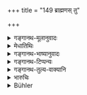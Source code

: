 +++
title = "149 ब्राह्मणस् तु"

+++

<details><summary>गङ्गानथ-मूलानुवादः</summary>

If a Brāhmaṇa who has partaken of the Soma inhales the odour given out by a wine-drinker, he becomes pure by thrice suppressing his breath in water and eating clarified butter.—(149)
</details>

<details><summary>मेधातिथिः</summary>

**सुरापस्य गन्धम्** इति सुराया एव जाठरेणागिना धातुभिश् च संयोगेन गन्धघ्राणे लघीयः । भाण्डान्तरस्थितायाः प्राप्तिर् अघ्रायैव । 

- <u>अन्ये तु</u> व्याचक्षते । सुरापस्य ब्राह्मणस्य आघ्राणे ऽप्य् एतद् एव । 

- **सोमप** इति वचनाद् दर्शपूर्णमासयाजिनः कल्पे न । **घृतं प्राश्येति** । अत्रापि न भोजनान्तरनिवृत्तिः । **सुरा**ग्रहणान् न मद्यस्य ॥ ११.१४९ ॥
</details>

<details><summary>गङ्गानथ-भाष्यानुवादः</summary>

‘*Odour given out by a wine-drinker*.’—The odour that conies out of the mouth of a person who has drunk wine, is due to its digestion undergone in the stomach and contact with other substances therein contained; hence the offence is a comparatively light one. The odour of wine kept in a vessel, can be easily avoided (hence the inhaling of its odour would be a serious offence).

Others explain the text to mean that this same expiation applies to a case where the said odour is inhaled by a Brāhmaṇa who is habituated to drinking wine.

‘*Who has partaken of Soma*’— This specification implies that what is said here does not apply to the case of one who has performed the
*Darśa-pūrṇamāsa* sacrifices.

‘*Eating clarified butter*.’—Here also, the eating of other things is not precluded.

Since ‘*wine*’ has been mentioned by name, what is said here does not apply to the case of other *intoxicating drinks*.—(149)
</details>

<details><summary>गङ्गानथ-टिप्पन्यः</summary>

This verse is quoted in *Mitākṣarā* (3.255), which remarks that this
refers to the case of a Soma-sacrificer *unintentionally* smelling the
liquor; if it is intentional, the expiation is to be doubled;—in the
*Madanapārijāta* (p. 822), which also remarks that this refers to
unintentional smelling; intentional smelling involving double the said
expiation;—in *Aparārka* (p. 1164);—in *Parāśaramādhava* (Prāyaścitta,
p. 349), as referring to the case of the smelling of the mouth of the
man who has drunk wine;—and in *Nṛsiṃhaprasāda* (Prāyaścitta 9b).
</details>

<details><summary>गङ्गानथ-तुल्य-वाक्यानि</summary>

*Mahābhārata* (12.165.76).—(Same as Manu.)

*Gautama* (23-6).—‘If he inhales the fume exhaled by a man who has drunk
wine, he shall thrice suspend his breath and eat clarified butter.’

*Viṣṇu* (51.25).—‘A Soma-sacrificer who has smelt the breath of a man
who had been drinking wine, must plunge into water, recite the
*Aghamarṣaṇa-mantra* three times and eat clarified butter afterwards.’
</details>

<details><summary>भारुचिः</summary>

**सुरापस्य** सुरा**गन्धम्** **आघ्राय्**ऐतत् प्रायश्चित्त्म् कुर्यात्, नान्यम् । तच्छरीरगन्धम् । एवं च सुरायान्यत्रावस्थिताया अपि गन्धोपलब्धाव् एतद् एव प्रायश्चित्तम् एतस्मात् सामर्थ्याद् विज्ञायते । सोमपाशब्दविशेषणेन चासोमपानां ब्राह्मणानाम् अत्र लघुतरं प्रायश्चित्तं स्यात् ॥ ११.१४८ ॥
</details>

<details><summary>Bühler</summary>

150	But when a Brahmana who has partaken of Soma-juice, has smelt the odour exhaled by a drinker of Sura, he becomes pure by thrice suppressing his breath in water, and eating clarified butter.
</details>

